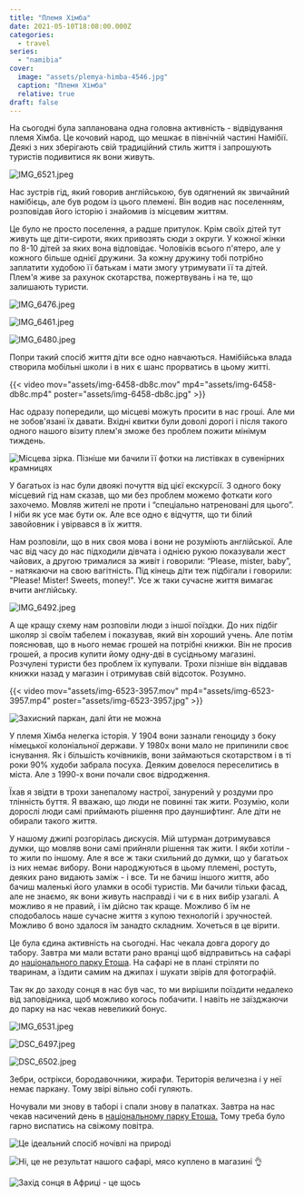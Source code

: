 ```yaml
---
title: "Племя Хімба"
date: 2021-05-10T18:08:00.000Z
categories:
  - travel
series:
  - "namibia"
cover:
  image: "assets/plemya-himba-4546.jpg"
  caption: "Племя Хімба"
  relative: true
draft: false
---
```


На сьогодні була запланована одна головна активність - відвідування племя Хімба. Це кочовий народ, що мешкає в північній частині Намібії. Деякі з них зберігають свій традиційний стиль життя і запрошують туристів подивитися як вони живуть.

![IMG_6521.jpeg](assets/img-6521-5873.jpg)

Нас зустрів гід, який говорив англійською, був одягнений як звичайний намібієць, але був родом із цього племені. Він водив нас поселенням, розповідав його історію і знайомив із місцевим життям.

Це було не просто поселення, а радше притулок. Крім своїх дітей тут живуть ще діти-сироти, яких привозять сюди з округи. У кожної жінки по 8-10 дітей за яких вона відповідає. Чоловіків всього п'ятеро, але у кожного більше однієї дружини. За кожну дружину тобі потрібно заплатити худобою її батькам і мати змогу утримувати її та дітей. Плем'я живе за рахунок скотарства, пожертвувань і на те, що залишають туристи.

![IMG_6476.jpeg](assets/img-6476-b42d.jpg)

![IMG_6461.jpeg](assets/img-6461-a5b9.jpg)

![IMG_6480.jpeg](assets/img-6480-f957.jpg)

Попри такий спосіб життя діти все одно навчаються. Намібійська влада створила мобільні школи і в них є шанс прорватись в цьому житті.

{{< video mov="assets/img-6458-db8c.mov" mp4="assets/img-6458-db8c.mp4" poster="assets/img-6458-db8c.jpg" >}}

Нас одразу попередили, що місцеві можуть просити в нас гроші. Але ми не зобов'язані їх давати. Вхідні квитки були доволі дорогі і після такого одного нашого візиту плем'я зможе без проблем пожити мінімум тиждень.

![Місцева зірка. Пізніше ми бачили її фотки на листівках в сувенірних крамницях](assets/mistseva-zirka-piznishe-mi-bachili-ii-fotki-na-listivkah-v-suvenirnih-kramnitsyah-ba88.jpg "Місцева зірка. Пізніше ми бачили її фотки на листівках в сувенірних крамницях")

У багатьох із нас були двоякі почуття від цієї екскурсії. З одного боку місцевий гід нам сказав, що ми без проблем можемо фоткати кого захочемо. Мовляв жителі не проти і “спеціально натреновані для цього”. І ніби як усе має бути ок. Але все одно є відчуття, що ти білий завойовник і увірвався в їх життя.

Нам розповіли, що в них своя мова і вони не розуміють англійської. Але час від часу до нас підходили дівчата і однією рукою показували жест чайових, а другою трималися за живіт і говорили: “Please, mister, baby”, - натякаючи на свою вагітність. Під кінець діти теж підбігали і говорили: "Please! Mister! Sweets, money!". Усе ж таки сучасне життя вимагає вчити англійську.

![IMG_6492.jpeg](assets/img-6492-2252.jpg)

А ще кращу схему нам розповіли люди з іншої поїздки. До них підбіг школяр зі своїм табелем і показував, який він хороший учень. Але потім пояснював, що в нього немає грошей на потрібні книжки. Він не просив грошей, а просив купити йому одну-дві в сусідньому магазині. Розчулені туристи без проблем їх купували. Трохи пізніше він віддавав книжки назад у магазин і отримував свій відсоток. Розумно.

{{< video mov="assets/img-6523-3957.mov" mp4="assets/img-6523-3957.mp4" poster="assets/img-6523-3957.jpg" >}}

![Захисний паркан, далі йти не можна](assets/zahisnii-parkan-dali-iti-ne-mozhna-09b9.jpg "Захисний паркан, далі йти не можна")

У племя Хімба нелегка історія. У 1904 вони зазнали геноциду з боку німецької колоніальної держави. У 1980х вони мало не припинили своє існування. Як і більшість кочівників, вони займаються скотарством і в ті роки 90% худоби забрала посуха. Деяким довелося переселитись в міста. Але з 1990-х вони почали своє відродження.

Їхав я звідти в трохи занепалому настрої, занурений у роздуми про тлінність буття. Я вважаю, що люди не повинні так жити. Розумію, коли дорослі люди самі приймають рішення про дауншифтинг. Але діти не обирали такого життя.

У нашому джипі розгорілась дискусія. Мій штурман дотримувався думки, що мовляв вони самі прийняли рішення так жити. І якби хотіли - то жили по іншому. Але я все ж таки схильний до думки, що у багатьох із них немає вибору. Вони народжуються в цьому племені, ростуть, деяких рано видають заміж - і все. Ти не бачиш іншого життя, або бачиш маленькі його уламки в особі туристів. Ми бачили тільки фасад, але не знаємо, як вони живуть насправді і чи є в них вибір узагалі. А можливо я не правий, і їм дійсно так краще. Можливо б їм не сподобалось наше сучасне життя з купою технологій і зручностей. Можливо б воно здалося їм занадто складним. Хочеться в це вірити.

Це була єдина активність на сьогодні. Нас чекала довга дорогу до табору. Завтра ми мали встати рано вранці щоб відправитьсь на сафарі до [національного парку Етоша](https://goo.gl/maps/LzS8WTWPv9hzJLFfA). На сафарі не в плані стріляти по тваринам, а їздити самим на джипах і шукати звірів для фотографій.

Так як до заходу сонця в нас був час, то ми вирішили поїздити недалеко від заповідника, щоб можливо когось побачити. І навіть не заїзджаючи до парку на нас чекав невеликий бонус.

![IMG_6531.jpeg](assets/img-6531-a8d4.jpg)

![DSC_6497.jpeg](assets/dsc-6497-f417.jpg)

![DSC_6502.jpeg](assets/dsc-6502-1994.jpg)

Зебри, острікси, бородавочники, жирафи. Територія величезна і у неї немає паркану. Тому звірі вільно собі гуляють.

Ночували ми знову в таборі і спали знову в палатках. Завтра на нас чекав насичений день в [національному парку Етоша.](/posts/natsionalnii-park-etosha) Тому треба було гарно виспатись на свіжому повітра.

![Це ідеальний спосіб ночівлі на природі](assets/tse-idealnii-sposib-nochivli-na-prirodi-3f34.jpg "Це ідеальний спосіб ночівлі на природі")

![Ні, це не результат нашого сафарі, мясо куплено в магазині 👌](assets/ni-tse-ne-rezultat-nashogo-safari-myaso-kupleno-v-magazini-cbb6.jpg "Ні, це не результат нашого сафарі, мясо куплено в магазині 👌")

![Захід сонця в Африці - це щось](assets/zahid-sontsya-v-afritsi-tse-schos-0f5a.jpg "Захід сонця в Африці - це щось")
